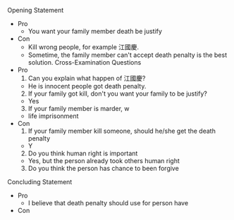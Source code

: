 Opening Statement
- Pro
  - You want your family member death be justify
- Con
  - Kill wrong people, for example 江國慶.
  - Sometime, the family member can't accept death penalty is the best solution.
Cross-Examination Questions
- Pro
  1. Can you explain what happen of 江國慶?
    - He is innocent people got death penalty.
  2. If your family got kill, don't you want your family to be justify?
    - Yes
  3. If your family member is marder, w
    - life imprisonment
- Con
  1. If your family member kill someone, should he/she get the death penalty
    - Y
  2. Do you think human right is important
    - Yes, but the person already took others human right
  3. Do you think the person has chance to been forgive

Concluding Statement
- Pro
  - I believe that death penalty should use for person have 
- Con